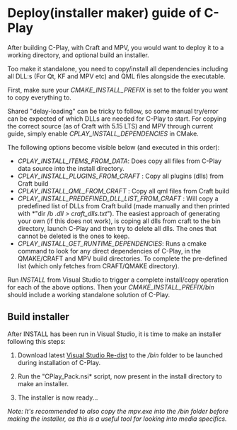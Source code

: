 # Deploy(installer maker) guide of C-Play

After building C-Play, with Craft and MPV, you would want to deploy it to a working directory, and optional build an installer.

Too make it standalone, you need to copy/install all dependencies including all DLL:s (For Qt, KF and MPV etc) and QML files alongside the executable.

First, make sure your *CMAKE_INSTALL_PREFIX* is set to the folder you want to copy everything to.

Shared "delay-loading" can be tricky to follow, so some manual try/error can be expected of which DLLs are needed for C-Play to start.
For copying the correct source (as of Craft with 5.15 LTS) and MPV through current guide, simply enable *CPLAY_INSTALL_DEPENDENCIES* in CMake.

The following options become visible below (and executed in this order): 

* *CPLAY_INSTALL_ITEMS_FROM_DATA*: Does copy all files from C-Play data source into the install directory.
* *CPLAY_INSTALL_PLUGINS_FROM_CRAFT* : Copy all plugins (dlls) from Craft build
* *CPLAY_INSTALL_QML_FROM_CRAFT* : Copy all qml files from Craft build
* *CPLAY_INSTALL_PREDEFINED_DLL_LIST_FROM_CRAFT* : Will copy a predefined list of DLLs from Craft build (made manually and then printed with *"dir /b *.dll > craft_dlls.txt*"). The easiest approach of generating your own (if this does not work), is coping all dlls from craft to the bin directory, launch C-Play and then try to delete all dlls. The ones that cannot be deleted is the ones to keep.
* *CPLAY_INSTALL_GET_RUNTIME_DEPENDENCIES*: Runs a cmake command to look for any direct dependencies of C-Play, in the QMAKE/CRAFT and MPV build directories. To complete the pre-defined list (which only fetches from CRAFT/QMAKE directory).

Run *INSTALL* from Visual Studio to trigger a complete install/copy operation for each of the above options.
Then your *CMAKE_INSTALL_PREFIX/bin* should include a working standalone solution of C-Play.

## Build installer

After INSTALL has been run in Visual Studio, it is time to make an installer following this steps:

1. Download latest [Visual Studio Re-dist](https://aka.ms/vs/17/release/vc_redist.x64.exe) to the */bin* folder to be launched during installation of C-Play.

1. Run the "CPlay_Pack.nsi* script, now present in the install directory to make an installer.

1. The installer is now ready...

*Note: It's recommended to also copy the mpv.exe into the /bin folder before making the installer, as this is a useful tool for looking into media specifics.*